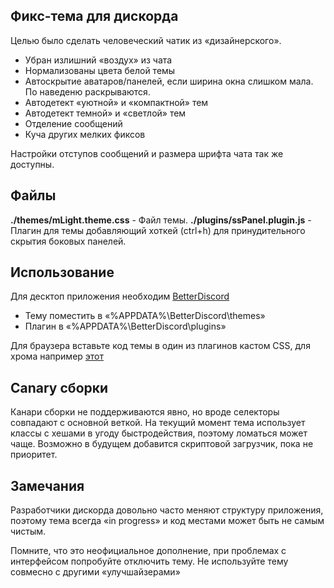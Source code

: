 ## Фикс-тема для дискорда
Целью было сделать человеческий чатик из «дизайнерского».

* Убран излишний «воздух» из чата
* Нормализованы цвета белой темы
* Автоскрытие аватаров/панелей, если ширина окна слишком мала. По наведеню раскрываются.
* Автодетект «уютной» и «компактной» тем
* Автодетект темной» и «светлой» тем
* Отделение сообщений
* Куча других мелких фиксов

Настройки отступов сообщений и размера шрифта чата так же доступны.

## Файлы
**./themes/mLight.theme.css** - Файл темы.
**./plugins/ssPanel.plugin.js** - Плагин для темы добавляющий хоткей (ctrl+h) для принудительного скрытия боковых панелей.

## Использование
Для десктоп приложения необходим [BetterDiscord](https://github.com/rauenzi/BetterDiscordApp)
- Тему поместить в «%APPDATA%\BetterDiscord\themes»
- Плагин в «%APPDATA%\BetterDiscord\plugins»

Для браузера вставьте код темы в один из плагинов кастом CSS, для хрома например [этот](https://chrome.google.com/webstore/detail/user-css/okpjlejfhacmgjkmknjhadmkdbcldfcb)

## Canary сборки
Канари сборки не поддерживаются явно, но вроде селекторы совпадают с основной веткой. На текущий момент тема использует классы с хешами в угоду быстродействия, поэтому ломаться может чаще. Возможно в будущем добавится скриптовой загрузчик, пока не приоритет.

## Замечания
Разработчики дискорда довольно часто меняют структуру приложения, поэтому тема всегда «in progress» и код местами может быть не самым чистым.

Помните, что это неофициальное дополнение, при проблемах с интерфейсом попробуйте отключить тему.
Не используйте тему совмесно с другими «улучшайзерами»